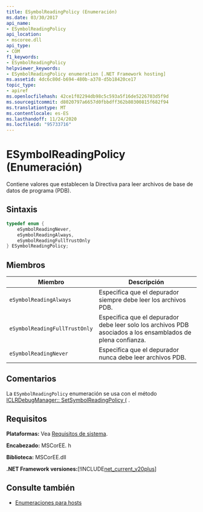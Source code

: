 ```yaml
---
title: ESymbolReadingPolicy (Enumeración)
ms.date: 03/30/2017
api_name:
- ESymbolReadingPolicy
api_location:
- mscoree.dll
api_type:
- COM
f1_keywords:
- ESymbolReadingPolicy
helpviewer_keywords:
- ESymbolReadingPolicy enumeration [.NET Framework hosting]
ms.assetid: 4dc6c80d-b694-480b-a378-d5b18420ce17
topic_type:
- apiref
ms.openlocfilehash: 42ce1f02294db98c5c593a5f16de5226703d5f9d
ms.sourcegitcommit: d8020797a6657d0fbbdff362b80300815f682f94
ms.translationtype: MT
ms.contentlocale: es-ES
ms.lasthandoff: 11/24/2020
ms.locfileid: "95733716"
---
```

# <a name="esymbolreadingpolicy-enumeration"></a>ESymbolReadingPolicy (Enumeración)

Contiene valores que establecen la Directiva para leer archivos de base de datos de programa (PDB).  
  
## <a name="syntax"></a>Sintaxis  
  
```cpp  
typedef enum {  
    eSymbolReadingNever,  
    eSymbolReadingAlways,  
    eSymbolReadingFullTrustOnly  
} ESymbolReadingPolicy;  
```  
  
## <a name="members"></a>Miembros  
  
|Miembro|Descripción|  
|------------|-----------------|  
|`eSymbolReadingAlways`|Especifica que el depurador siempre debe leer los archivos PDB.|  
|`eSymbolReadingFullTrustOnly`|Especifica que el depurador debe leer solo los archivos PDB asociados a los ensamblados de plena confianza.|  
|`eSymbolReadingNever`|Especifica que el depurador nunca debe leer archivos PDB.|  
  
## <a name="remarks"></a>Comentarios  

 La `ESymbolReadingPolicy` enumeración se usa con el método [ICLRDebugManager:: SetSymbolReadingPolicy (](iclrdebugmanager-setsymbolreadingpolicy-method.md) .  
  
## <a name="requirements"></a>Requisitos  

 **Plataformas:** Vea [Requisitos de sistema](../../get-started/system-requirements.md).  
  
 **Encabezado:** MSCorEE. h  
  
 **Biblioteca:** MSCorEE.dll  
  
 **.NET Framework versiones:**[!INCLUDE[net_current_v20plus](../../../../includes/net-current-v20plus-md.md)]  
  
## <a name="see-also"></a>Consulte también

- [Enumeraciones para hosts](hosting-enumerations.md)
